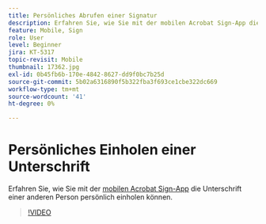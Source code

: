 ```yaml
---
title: Persönliches Abrufen einer Signatur
description: Erfahren Sie, wie Sie mit der mobilen Acrobat Sign-App die Unterschrift einer anderen Person persönlich einholen können.
feature: Mobile, Sign
role: User
level: Beginner
jira: KT-5317
topic-revisit: Mobile
thumbnail: 17362.jpg
exl-id: 0b45fb6b-170e-4842-8627-dd9f0bc7b25d
source-git-commit: 5b02a6316890f5b322fba3f693ce1cbe322dc669
workflow-type: tm+mt
source-wordcount: '41'
ht-degree: 0%

---
```


# Persönliches Einholen einer Unterschrift

Erfahren Sie, wie Sie mit der [mobilen Acrobat Sign-App](https://experienceleague.adobe.com/docs/document-cloud-learn/sign-learning-hub/mobile/mobile-overview.html) die Unterschrift einer anderen Person persönlich einholen können.

>[!VIDEO](https://video.tv.adobe.com/v/345169?quality=12&learn=on&hidetitle=true)
